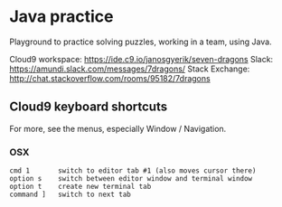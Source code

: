 # Java practice

Playground to practice solving puzzles, working in a team, using Java.

Cloud9 workspace: https://ide.c9.io/janosgyerik/seven-dragons
Slack: https://amundi.slack.com/messages/7dragons/
Stack Exchange: http://chat.stackoverflow.com/rooms/95182/7dragons

## Cloud9 keyboard shortcuts

For more, see the menus, especially Window / Navigation.

### OSX

    cmd 1		switch to editor tab #1 (also moves cursor there)
    option s	switch between editor window and terminal window
    option t	create new terminal tab
    command ]	switch to next tab
